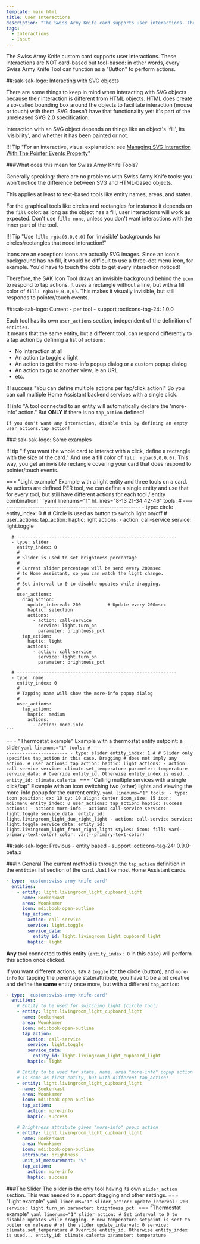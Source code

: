 ```yaml
---
template: main.html
title: User Interactions
description: "The Swiss Army Knife card supports user interactions. These interactions are NOT card-based but tool-based: in other words, every SAK Tool can be interactive."
tags:
  - Interactions
  - Input
---
```

<!-- GT/GL -->

The Swiss Army Knife custom card supports user interactions. These interactions are NOT card-based but tool-based: in other words, every Swiss Army Knife Tool can function as a "Button" to perform actions.

##:sak-sak-logo: Interacting with SVG objects

There are some things to keep in mind when interacting with SVG objects because their interaction is different from HTML objects. HTML does create a so-called bounding box around the objects to facilitate interaction (mouse or touch) with them. SVG doesn't have that functionality yet: it's part of the unreleased SVG 2.0 specification.

Interaction with an SVG object depends on things like an object's 'fill', its 'visibility', and whether it has been painted or not.

!!! Tip "For an interactive, visual explanation: see [Managing SVG Interaction With The Pointer Events Property](https://www.smashingmagazine.com/2018/05/svg-interaction-pointer-events-property/)"

###What does this mean for Swiss Army Knife Tools?

Generally speaking: there are no problems with Swiss Army Knife tools: you won't notice the difference between SVG and HTML-based objects.

This applies at least to text-based tools like entity names, areas, and states.

For the graphical tools like circles and rectangles for instance it depends on the `fill` color: as long as the object has a fill, user interactions will work as expected. Don't use `fill: none`, unless you don't want interactions with the inner part of the tool.

!!! Tip "Use `fill: rgba(0,0,0,0)` for 'invisible' backgrounds for circles/rectangles that need interaction!"

Icons are an exception: icons are actually SVG images. Since an icon's background has no fill, it would be difficult to use a three-dot menu icon, for example. You'd have to touch the dots to get every interaction noticed!

Therefore, the SAK Icon Tool draws an invisible background behind the `icon` to respond to tap actions. It uses a rectangle without a line, but with a fill color of `fill: rgba(0,0,0,0)`. This makes it visually invisible, but still responds to pointer/touch events.

##:sak-sak-logo: Current - per tool - support
:octicons-tag-24: 1.0.0

Each tool has its own `user_actions` section, independent of the definition of `entities`. <br>It means that the same entity, but a different tool, can respond differently to a tap action by defining a list of `actions`:

- No interaction at all
- An action to toggle a light
- An action to get the more-info popup dialog or a custom popup dialog
- An action to go to another view, ie an URL
- etc.

!!! success "You can define multiple actions per tap/click action!"
    So you can call multiple Home Assistant backend services with a single click.

!!! info "A tool connected to an entity will automatically declare the 'more-info' action."
    But **ONLY** if there is no `tap_action` defined!
    
    If you don't want any interaction, disable this by defining an empty user_actions.tap_action!

###:sak-sak-logo: Some examples

!!! tip "If you want the whole card to interact with a click, define a rectangle with the size of the card."
    And use a fill color of `fill: rgba(0,0,0,0)`. This way, you get an invisible rectangle covering your card that does respond to pointer/touch events.
    
=== "Light example"
    Example with a light entity and three tools on a card.
    As actions are defined PER tool, we can define a single entity and use that for every tool, but still have different actions for each tool / entity combination!
    ```yaml linenums="1" hl_lines="8-13 21-34 42-46"
    tools:
      # ------------------------------------------------------------
      - type: circle
        entity_index: 0
        #
        # Circle is used as button to switch light on/off
        #
        user_actions:
          tap_action:
            haptic: light
            actions:
              - action: call-service
                service: light.toggle

      # ------------------------------------------------------------
      - type: slider
        entity_index: 0
        #
        # Slider is used to set brightness percentage
        #
        # Current slider percentage will be send every 200msec
        # to Home Assistant, so you can watch the light change.
        #
        # Set interval to 0 to disable updates while dragging.
        #
        user_actions:
          drag_action:
            update_interval: 200          # Update every 200msec
            haptic: selection
            actions:
              - action: call-service
                service: light.turn_on
                parameter: brightness_pct
          tap_action:
            haptic: light
            actions:
              - action: call-service
                service: light.turn_on
                parameter: brightness_pct

      # ------------------------------------------------------------
      - type: name
        entity_index: 0
        #
        # Tapping name will show the more-info popup dialog
        #
        user_actions:
          tap_action:
            haptic: medium
            actions:
              - action: more-info
    ```
=== "Thermostat example"
    Example with a thermostat entity setpoint: a slider
    ```yaml linenums="1"
    tools:
      # ------------------------------------------------------------
      - type: slider
        entity_index: 1
        #
        # Slider only specifies tap_action in this case. Dragging
        # does not imply any action.
        #
        user_actions:
          tap_action:
            haptic: light
            actions:
              - action: call-service
                service: climate.set_temperature
                parameter: temperature
                service_data:
                  # Override entity_id. Otherwise entity_index is used...
                  entity_id: climate.calenta
    ```
=== "Calling multiple services with a single click/tap"
    Example with an icon switching two (other) lights and viewing the more-info popup for the current entity.
    ```yaml linenums="1"
    tools:
      - type: icon
        position:
          cx: 10
          cy: 10
          align: center
          icon_size: 15
        icon: mdi:menu
        entity_index: 0
        user_actions:
          tap_action:
            haptic: success
            actions:
              - action: more-info
              - action: call-service
                service: light.toggle
                service_data:
                  entity_id: light.livingroom_light_duo_right_light
              - action: call-service
                service: light.toggle
                service_data:
                  entity_id: light.livingroom_light_front_right_light
        styles:
          icon:
            fill: var(--primary-text-color)
            color: var(--primary-text-color)
    ```

##:sak-sak-logo: Previous - entity based - support
:octicons-tag-24: 0.9.0-beta.x

###In General
The current method is through the `tap_action` definition in the `entities` list section of the card. Just like most Home Assistant cards.

```yaml linenums="1" hl_lines="7-12"
- type: 'custom:swiss-army-knife-card'
  entities:
    - entity: light.livingroom_light_cupboard_light
      name: Boekenkast
      area: Woonkamer
      icon: mdi:book-open-outline
      tap_action:
        action: call-service
        service: light.toggle
        service_data:
          entity_id: light.livingroom_light_cupboard_light
        haptic: light
```

**Any** tool connected to this entity (`entity_index: 0` in this case) will perform this action once clicked.

If you want different actions, say a `toggle` for the circle (button), and `more-info` for tapping the perentage state/attribute, you have to be a bit creative and define the **same** entity once more, but with a different `tap_action`:
```yaml linenums="1" hl_lines="7-12 20-22"
- type: 'custom:swiss-army-knife-card'
  entities:
    # Entity to be used for switching light (circle tool)
    - entity: light.livingroom_light_cupboard_light
      name: Boekenkast
      area: Woonkamer
      icon: mdi:book-open-outline
      tap_action:
        action: call-service
        service: light.toggle
        service_data:
          entity_id: light.livingroom_light_cupboard_light
        haptic: light

    # Entity to be used for state, name, area "more-info" popup action
    # Is same as first entity, but with different tap_action!
    - entity: light.livingroom_light_cupboard_light
      name: Boekenkast
      area: Woonkamer
      icon: mdi:book-open-outline
      tap_action:
        action: more-info
        haptic: success

    # Brightness attribute gives "more-info" popup action
    - entity: light.livingroom_light_cupboard_light
      name: Boekenkast
      area: Woonkamer
      icon: mdi:book-open-outline
      attribute: brightness
      unit_of_measurement: "%"
      tap_action:
        action: more-info
        haptic: success
```

###The Slider
The slider is the only tool having its own `slider_action` section. This was needed to support dragging and other settings.
=== "Light example"
    ```yaml linenums="1"
    slider_action:
      update_interval: 200
      service: light.turn_on
      parameter: brightness_pct
    ```
=== "Thermostat example" 
    ```yaml linenums="1"
    slider_action:
      # Set interval to 0 to disable updates while dragging.
      # new temperature setpoint is sent to boiler on release
      # of the slider
      update_interval: 0
      service: climate.set_temperature
      # Override entity_id. Otherwise entity_index is used...
      entity_id: climate.calenta
      parameter: temperature
    ```
